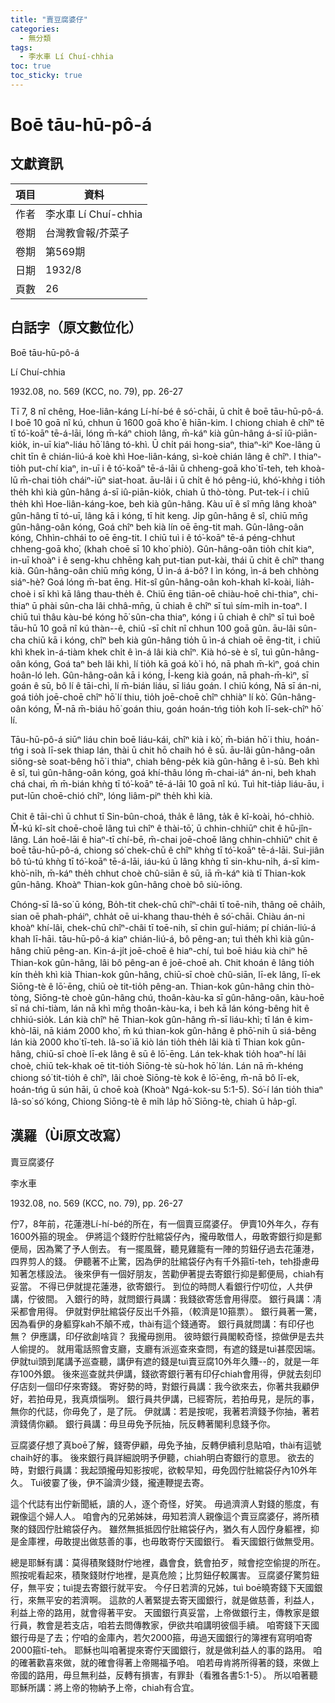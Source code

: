 ```yaml
---
title: "賣豆腐婆仔"
categories:
  - 無分類
tags:
  - 李水車 Lí Chuí-chhia
toc: true
toc_sticky: true
---
```


# Boē tāu-hū-pô-á

## 文獻資訊

| 項目 | 資料 |
|---|---|
| 作者 | 李水車 Lí Chuí-chhia |
| 卷期 | 台灣教會報/芥菜子 |
| 卷期 | 第569期 |
| 日期 | 1932/8 |
| 頁數 | 26 |

## 白話字（原文數位化）

Boē tāu-hū-pô-á

Lí Chuí-chhia

1932.08, no. 569 (KCC, no. 79), pp. 26-27

Tī 7, 8 nî chêng, Hoe-liân-káng Lí-hí-bé ê só͘-chāi, ū chi̍t ê boē tāu-hū-pô-á. I boē 10 goā nî kú, chhun ū 1600 goā kho͘ ê hiān-kim. I chiong chiah ê chîⁿ tē tī tó͘-koāⁿ tē-á-lāi, lóng m̄-káⁿ chioh lâng, m̄-káⁿ kià gûn-hâng á-sī iû-piān-kio̍k, in-uī kiaⁿ-liáu hō͘ lâng tó-khì. Ū chi̍t pái hong-siaⁿ, thiaⁿ-kìⁿ Koe-lâng ū chi̍t tīn ê chián-liú-á koè khì Hoe-liân-káng, sì-koè chián lâng ê chîⁿ. I thiaⁿ-tio̍h put-chí kiaⁿ, in-uī i ê tó͘-koāⁿ tē-á-lāi ū chheng-goā kho͘ tī-teh, teh khoà-lū m̄-chai tio̍h cháiⁿ-iūⁿ siat-hoat. āu-lâi i ū chi̍t ê hó pêng-iú, khó͘-khǹg i tio̍h the̍h khì kià gûn-hâng á-sī iû-piān-kio̍k, chiah ū thò-tòng. Put-tek-í i chiū the̍h khì Hoe-liân-káng-koe, beh kià gûn-hâng. Kàu uī ê sî mn̄g lâng khoàⁿ gûn-hâng tī tó-uī, lâng kā i kóng, tī hit keng. Ji̍p gûn-hâng ê sî, chiū mn̄g gûn-hâng-oân kóng, Goá chîⁿ beh kià lín oē ēng-tit mah. Gûn-lâng-oân kóng, Chhìn-chhái to oē ēng-tit. I chiū tuì i ê tó͘-koāⁿ tē-á péng-chhut chheng-goā kho͘, (khah choē sī 10 kho͘ phiò). Gûn-hâng-oân tio̍h chi̍t kiaⁿ, in-uī khoàⁿ i ê seng-khu chhēng kah put-tian put-kài, thái ū chit ê chîⁿ thang kià. Gûn-hâng-oân chiū mn̄g kóng, Ū ìn-á á-bô? I ìn kóng, ìn-á beh chhòng siáⁿ-hè? Goá lóng m̄-bat ēng. Hit-sî gûn-hâng-oân koh-khah kî-koài, lia̍h-choè i sī khì kā lâng thau-the̍h ê. Chiū ēng tiān-oē chiàu-hoē chi-thiaⁿ, chi-thiaⁿ ū phài sûn-cha lâi chhâ-mn̄g, ū chiah ê chîⁿ sī tuì sím-mi̍h in-toaⁿ. I chiū tuì thâu kàu-bé kóng hō͘ sûn-cha thiaⁿ, kóng i ū chiah ê chîⁿ sī tuì boê tāu-hū 10 goā nî kú thàn--ê, chiū -sī chi̍t nî chhun 100 goā gûn. āu-lâi sûn-cha chiū kā i kóng, chîⁿ beh kià gûn-hâng tio̍h ū ìn-á chiah oē ēng-tit, i chiū khì khek ìn-á-tiàm khek chi̍t ê ìn-á lâi kià chîⁿ. Kià hó-sè è sî, tuì gûn-hâng-oân kóng, Goá taⁿ beh lâi khì, lí tio̍h kā goá kò͘ i hó, nā phah m̄-kìⁿ, goá chin hoân-ló leh. Gûn-hâng-oân kā i kóng, Í-keng kià goán, nā phah-m̄-kìⁿ, sī goán ê sū, bô lí ê tāi-chì, lí m̄-bián liáu, sī liáu goán. I chiū kóng, Nā sī án-ni, goá tio̍h joē-choē chîⁿ hō͘ lí thiu, tio̍h joē-choē chîⁿ chhiàⁿ lí kò͘. Gûn-hâng-oân kóng, M̄-nā m̄-biáu hō͘ goán thiu, goán hoán-tńg tio̍h koh lī-sek-chîⁿ hō͘ lí.

Tāu-hū-pô-á siūⁿ liáu chin boē liáu-kái, chîⁿ kià i kò͘, m̄-bián hō͘ i thiu, hoán-tńg i soà lī-sek thiap lán, thài ū chit hō chaih hó ê sū. āu-lâi gûn-hâng-oân siông-sè soat-bêng hō͘ i thiaⁿ, chiah bêng-pe̍k kià gûn-hâng ê ì-sù. Beh khì ê sî, tuì gûn-hâng-oân kóng, goá khí-thâu lóng m̄-chai-iáⁿ án-ni, beh khah chá chai, m̄ m̄-bián khǹg tī tó͘-koāⁿ tē-á-lāi 10 goā nî kú. Tuì hit-tia̍p liáu-āu, i put-lūn choē-chió chîⁿ, lóng liâm-piⁿ the̍h khì kià.

Chit ê tāi-chì ū chhut tī Sin-bûn-choá, tha̍k ê lâng, ta̍k ê kî-koài, hó-chhiò. M̄-kú kî-si̍t choē-choē lâng tuì chîⁿ ê thài-tō͘, ū chhin-chhiūⁿ chit ê hū-jîn-lâng. Lán hoē-lāi ê hiaⁿ-tī chí-bē, m̄-chai joē-choē lâng chhin-chhiūⁿ chit ê boē tāu-hū-pô-á, chiong só͘ chek-chū ê chîⁿ khǹg tī tó͘-koāⁿ tē-á-lāi. Sui-jiân bô tú-tú khǹg tī tó͘-koāⁿ tē-á-lāi, iáu-kú ū lâng khǹg tī sin-khu-ni̍h, á-sī kim-khò͘-ni̍h, m̄-káⁿ the̍h chhut choè chû-siān ê sū, iā m̄-káⁿ kià tī Thian-kok gûn-hâng. Khoàⁿ Thian-kok gûn-hâng choè bô siù-iōng.

Chóng-sī Iâ-so͘ ū kóng, Bo̍h-tit chek-chū chîⁿ-châi tī toē-nih, thâng oē cha̍ih, sian oē phah-pháiⁿ, chha̍t oē ui-khang thau-the̍h ê só͘-chāi. Chiàu án-ni khoàⁿ khí-lâi, chek-chū chîⁿ-châi tī toē-nih, sī chin guî-hiám; pí chián-liú-á khah lī-hāi. tāu-hū-pô-á kiaⁿ chián-liú-á, bô pêng-an; tuì the̍h khì kià gûn-hâng chiū pêng-an. Kin-á-ji̍t joē-choē ê hiaⁿ-chí, tuì boē hiáu kià chiⁿ hē Thian-kok gûn-hâng, lâi bô pêng-an ê joē-choē ah. Chit khoán ê lâng tio̍h kín the̍h khì kià Thian-kok gûn-hâng, chiū-sī choè chû-siān, lī-ek lâng, lī-ek Siōng-tè ê lō͘-ēng, chiū oè tit-tio̍h pêng-an. Thian-kok gûn-hâng chin thò-tòng, Siōng-tè choè gûn-hâng chú, thoân-kàu-ka sī gûn-hâng-oân, kàu-hoē sī ná chi-tiàm, lán nā khì mn̄g thoân-kàu-ka, i beh kā lán kóng-bêng hit ê chhiú-sio̍k. Lán kià chîⁿ hē Thian-kok gûn-hâng m̄-sī liáu-khì; tī lán ê kim-khò-lāi, nā kiám 2000 kho͘, m̄ kú thian-kok gûn-hâng ê phō͘-nih ū siá-bêng lán kià 2000 kho͘ tī-teh. Iâ-so͘ iā kiò lán tio̍h the̍h lâi kià tī Thian kok gûn-hâng, chiū-sī choè lī-ek lâng ê sū ê lō͘-ēng. Lán tek-khak tio̍h hoaⁿ-hí lâi choè, chiū tek-khak oē tit-tio̍h Siōng-tè sù-hok hō͘ lán. Lán nā m̄-khéng chiong só͘ tit-tio̍h ê chîⁿ, lâi choè Siōng-tè kok ê lō͘-ēng, m̄-nā bô lī-ek, hoán-tńg ū sún hāi, ū choē koà (Khoàⁿ Ngá-kok-su 5:1-5). Só͘-í lán tio̍h thiaⁿ Iâ-so͘ só͘ kóng, Chiong Siōng-tè ê mi̍h la̍p hō͘ Siōng-tè, chiah ū ha̍p-gî.

## 漢羅（Ùi原文改寫）

賣豆腐婆仔

李水車

1932.08, no. 569 (KCC, no. 79), pp. 26-27

佇7，8年前，花蓮港Lí-hí-bé的所在，有一個賣豆腐婆仔。 伊賣10外年久，存有1600外箍的現金。 伊將這个錢貯佇肚綰袋仔內，攏毋敢借人，毋敢寄銀行抑是郵便局，因為驚了予人倒去。 有一擺風聲，聽見雞籠有一陣的剪鈕仔過去花蓮港，四界剪人的錢。 伊聽著不止驚，因為伊的肚綰袋仔內有千外箍tī-teh，teh掛慮毋知著怎樣設法。 後來伊有一個好朋友，苦勸伊著提去寄銀行抑是郵便局，chiah有妥當。 不得已伊就提花蓮港，欲寄銀行。 到位的時問人看銀行佇叨位，人共伊講，佇彼間。 入銀行的時，就問銀行員講：我錢欲寄恁會用得麼。 銀行員講：凊采都會用得。 伊就對伊肚綰袋仔反出千外箍，（較濟是10箍票）。 銀行員著一驚，因為看伊的身軀穿kah不顛不戒，thài有這个錢通寄。 銀行員就問講：有印仔也無？ 伊應講，印仔欲創啥貨？ 我攏毋捌用。 彼時銀行員閣較奇怪，掠做伊是去共人偷提的。 就用電話照會支廳，支廳有派巡查來查問，有遮的錢是tuì甚麼因端。 伊就tuì頭到尾講予巡查聽，講伊有遮的錢是tuì賣豆腐10外年久賺--的，就是一年存100外銀。 後來巡查就共伊講，錢欲寄銀行著有印仔chiah會用得，伊就去刻印仔店刻一個印仔來寄錢。 寄好勢的時，對銀行員講：我今欲來去，你著共我顧伊好，若拍毋見，我真煩惱咧。 銀行員共伊講，已經寄阮，若拍毋見，是阮的事，無你的代誌，你毋免了，是了阮。 伊就講：若是按呢，我著若濟錢予你抽，著若濟錢倩你顧。 銀行員講：毋旦毋免予阮抽，阮反轉著閣利息錢予你。

豆腐婆仔想了真boē了解，錢寄伊顧，毋免予抽，反轉伊續利息貼咱，thài有這號chaih好的事。 後來銀行員詳細說明予伊聽，chiah明白寄銀行的意思。 欲去的時，對銀行員講：我起頭攏毋知影按呢，欲較早知，毋免囥佇肚綰袋仔內10外年久。 Tuì彼霎了後，伊不論濟少錢，攏連鞭提去寄。

這个代誌有出佇新聞紙，讀的人，逐个奇怪，好笑。 毋過濟濟人對錢的態度，有親像這个婦人人。 咱會內的兄弟姊妹，毋知若濟人親像這个賣豆腐婆仔，將所積聚的錢囥佇肚綰袋仔內。 雖然無抵抵囥佇肚綰袋仔內，猶久有人囥佇身軀裡，抑是金庫裡，毋敢提出做慈善的事，也毋敢寄佇天國銀行。 看天國銀行做無受用。

總是耶穌有講：莫得積聚錢財佇地裡，蟲會食，銑會拍歹，賊會挖空偷提的所在。 照按呢看起來，積聚錢財佇地裡，是真危險；比剪鈕仔較厲害。 豆腐婆仔驚剪鈕仔，無平安；tuì提去寄銀行就平安。 今仔日若濟的兄姊，tuì boē曉寄錢下天國銀行，來無平安的若濟啊。 這款的人著緊提去寄天國銀行，就是做慈善，利益人，利益上帝的路用，就會得著平安。 天國銀行真妥當，上帝做銀行主，傳教家是銀行員，教會是若支店，咱若去問傳教家，伊欲共咱講明彼個手續。 咱寄錢下天國銀行毋是了去；佇咱的金庫內，若欠2000箍，毋過天國銀行的簿裡有寫明咱寄2000箍tī-teh。 耶穌也叫咱著提來寄佇天國銀行，就是做利益人的事的路用。 咱的確著歡喜來做，就的確會得著上帝賜福予咱。 咱若毋肯將所得著的錢，來做上帝國的路用，毋旦無利益，反轉有損害，有罪卦（看雅各書5:1-5）。 所以咱著聽耶穌所講：將上帝的物納予上帝，chiah有合宜。
